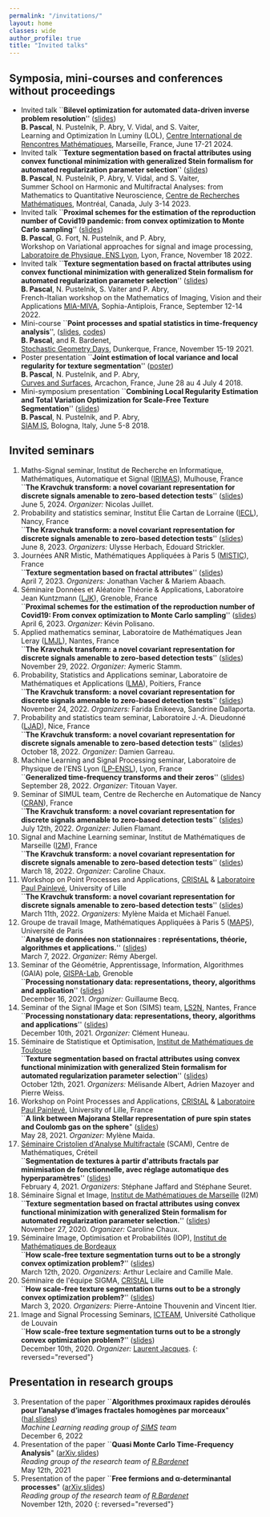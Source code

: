 ```yaml
---
permalink: "/invitations/"
layout: home
classes: wide
author_profile: true
title: "Invited talks"
---
```


## Symposia, mini-courses and conferences without proceedings

* Invited talk ``**Bilevel optimization for automated data-driven inverse problem resolution**'' ([slides](../assets/pdfs/CIRM24.pdf))  
**B. Pascal**, N. Pustelnik, P. Abry, V. Vidal, and S. Vaiter,  
Learning and Optimization In Luminy (LOL),
 [Centre International de Rencontres Mathématiques](https://conferences.cirm-math.fr/3003.html), 
 Marseille, France, June 17-21 2024.
* Invited talk ``**Texture segmentation based on fractal attributes using convex functional minimization with generalized Stein formalism for automated regularization parameter selection**'' ([slides](../assets/pdfs/CRM23.pdf))  
**B. Pascal**, N. Pustelnik, P. Abry, V. Vidal, and S. Vaiter,  
Summer School on Harmonic and Multifractal Analyses: from Mathematics to Quantitative Neuroscience,
 [Centre de Recherches Mathématiques](https://www.crmath.ca/en/activities/#/type/activity/id/3885), 
 Montréal, Canada, July 3-14 2023.
* Invited talk ``**Proximal schemes for the estimation of the reproduction number of Covid19 pandemic: from convex optimization to Monte Carlo sampling**'' ([slides](../assets/pdfs/SISYPHE22.pdf))  
**B. Pascal**, G. Fort, N. Pustelnik, and P. Abry,  
Workshop on Variational approaches for signal and image processing,
 [Laboratoire de Physique, ENS Lyon](http://www.ens-lyon.fr/PHYSIQUE/seminars/machine-learning-and-signal-processing/mlsp22_SiSyPhe), Lyon, France, November 18 2022.
* Invited talk ``**Texture segmentation based on fractal attributes using convex functional minimization with generalized Stein formalism for automated regularization parameter selection**'' ([slides](../assets/pdfs/MIA22.pdf))  
**B. Pascal**, N. Pustelnik, S. Vaiter and P. Abry,  
French-Italian workshop on the Mathematics of Imaging, Vision and their Applications [MIA-MIVA](https://sites.google.com/view/workshop-mia-miva/home), Sophia-Antiplois, France, September 12-14 2022.
* Mini-course ``**Point processes and spatial statistics in time-frequency analysis**'', ([slides](../assets/pdfs/SP-and-GAF_B-Pascal.pdf), [codes](https://github.com/bpascal-fr/GeoSto-PP-for-TF))  
**B. Pascal**, and R. Bardenet,  
[Stochastic Geometry Days](https://www.mathconf.org/sgd2021), Dunkerque, France, November 15-19 2021.
* Poster presentation ``**Joint estimation of local variance and local regularity for texture segmentation**'' ([poster](../assets/pdfs/CS18.pdf))  
**B. Pascal**, N. Pustelnik, and P. Abry,  
 [Curves and Surfaces](https://cs2018.sciencesconf.org/), Arcachon, France, June 28 au 4 July 4 2018.
* Mini-symposium presentation ``**Combining Local Regularity Estimation and Total Variation Optimization for Scale-Free Texture Segmentation**'' ([slides](../assets/pdfs/siam2018.pdf))  
**B. Pascal**, N. Pustelnik, and P. Abry,  
[SIAM IS](https://www.siam-is18.dm.unibo.it/), Bologna, Italy, June 5-8 2018.

## Invited seminars

1. Maths-Signal seminar, Institut de Recherche en Informatique, Mathématiques, Automatique et Signal ([IRIMAS](https://irimas.math.cnrs.fr/)), Mulhouse, France  
``**The Kravchuk transform: a novel covariant representation for discrete signals amenable to zero-based detection tests**'' ([slides](../assets/pdfs/IRIMAS24.pdf))  
June 5, 2024. *Organizer:* Nicolas Juillet.
1. Probability and statistics seminar, Institut Élie Cartan de Lorraine ([IECL](https://iecl.univ-lorraine.fr/)), Nancy, France  
``**The Kravchuk transform: a novel covariant representation for discrete signals amenable to zero-based detection tests**'' ([slides](../assets/pdfs/IECL23.pdf))  
June 8, 2023. *Organizers:* Ulysse Herbach, Edouard Strickler.
1. Journées ANR Mistic, Mathématiques Appliquées à Paris 5 ([MISTIC](https://mistic.math.cnrs.fr/?p=150)), France  
``**Texture segmentation based on fractal attributes**'' ([slides](../assets/pdfs/MISTIC23.pdf))  
April 7, 2023. *Organizers:* Jonathan Vacher & Mariem Abaach.
1. Séminaire Données et Aléatoire Théorie & Applications, Laboratoire Jean Kuntzmann ([LJK](https://www-ljk.imag.fr/)), Grenoble, France  
``**Proximal schemes for the estimation of the reproduction number of Covid19: From convex optimization to Monte Carlo sampling**'' ([slides](../assets/pdfs/LJK23.pdf))  
April 6, 2023. *Organizer:* Kévin Polisano.
1. Applied mathematics seminar, Laboratoire de Mathématiques Jean Leray ([LMJL](https://www.math.sciences.univ-nantes.fr/fr)), Nantes, France  
``**The Kravchuk transform: a novel covariant representation for discrete signals amenable to zero-based detection tests**'' ([slides](../assets/pdfs/LMA22.pdf))  
November 29, 2022. *Organizer:* Aymeric Stamm.
1. Probability, Statistics and Applications seminar, Laboratoire de Mathématiques et Applications ([LMA](http://rech-math.sp2mi.univ-poitiers.fr/)), Poitiers, France  
``**The Kravchuk transform: a novel covariant representation for discrete signals amenable to zero-based detection tests**'' ([slides](../assets/pdfs/LMA22.pdf))  
November 24, 2022. *Organizers:* Farida Enikeeva, Sandrine Dallaporta.
1. Probability and statistics team seminar, Laboratoire J.-A. Dieudonné ([LJAD](https://math.unice.fr/)), Nice, France  
``**The Kravchuk transform: a novel covariant representation for discrete signals amenable to zero-based detection tests**'' ([slides](../assets/pdfs/LJAD22.pdf))  
October 18, 2022. *Organizer:* Damien Garreau.
1. Machine Learning and Signal Processing seminar, Laboratoire de Physique de l'ENS Lyon ([LP-ENSL](http://www.ens-lyon.fr/PHYSIQUE)), Lyon, France  
``**Generalized time-frequency transforms and their zeros**'' ([slides](../assets/pdfs/ENSL22.pdf))  
September 28, 2022. *Organizer:* Titouan Vayer.
1. Seminar of SIMUL team, Centre de Recherche en Automatique de Nancy ([CRAN](http://www.cran.univ-lorraine.fr/)), France  
``**The Kravchuk transform: a novel covariant representation for discrete signals amenable to zero-based detection tests**'' ([slides](../assets/pdfs/CRAN22.pdf))  
July 12th, 2022. *Organizer:* Julien Flamant.
1. Signal and Machine Learning seminar, Institut de Mathématiques de Marseille ([I2M](https://www.i2m.univ-amu.fr/)), France  
``**The Kravchuk transform: a novel covariant representation for discrete signals amenable to zero-based detection tests**'' ([slides](../assets/pdfs/I2M22.pdf))  
March 18, 2022.  *Organizer:* Caroline Chaux.
1. Workshop on Point Processes and Applications, [CRIStAL](https://www.cristal.univ-lille.fr/spip.php?page=rubrique&id_rubrique=1) & [Laboratoire Paul Painlevé](https://math.univ-lille.fr/), University of Lille  
``**The Kravchuk transform: a novel covariant representation for discrete signals amenable to zero-based detection tests**'' ([slides](../assets/pdfs/gt-kravchuk.pdf))  
March 11th, 2022. *Organizers:* Mylène Maida et Michaël Fanuel.
1. Groupe de travail Image, Mathématiques Appliquées à Paris 5 ([MAP5](https://map5.mi.parisdescartes.fr/)), Université de Paris  
``**Analyse de données non stationnaires : représentations, théorie, algorithmes et applications.**'' ([slides](../assets/pdfs/MAP522.pdf))  
March 7, 2022. *Organizer:* Rémy Abergel.
1. Seminar of the Géométrie, Apprentissage, Information, Algorithmes (GAIA) pole, [GISPA-Lab](http://www.gipsa-lab.fr/), Grenoble  
``**Processing nonstationary data: representations, theory, algorithms and application**'' ([slides](../assets/pdfs/Grenoble21.pdf))  
December 16, 2021. *Organizer:* Guillaume Becq.
1. Seminar of the Signal IMage et Son (SIMS) team, [LS2N](https://www.ls2n.fr/), Nantes, France
``**Processing nonstationary data: representations, theory, algorithms and applications**'' ([slides](../assets/pdfs/Nantes21.pdf))  
December 10th, 2021. *Organizer:* Clément Huneau.
1. Séminaire de Statistique et Optimisation, [Institut de Mathématiques de Toulouse](https://www.math.univ-toulouse.fr/)  
``**Texture segmentation based on fractal attributes using convex functional minimization with generalized Stein formalism for automated regularization parameter selection**'' ([slides](../assets/pdfs/Toulouse21.pdf))  
October 12th, 2021. *Organizers:* Mélisande Albert, Adrien Mazoyer and Pierre Weiss.
1. Workshop on Point Processes and Applications, [CRIStAL](https://www.cristal.univ-lille.fr/spip.php?page=rubrique&id_rubrique=1) & [Laboratoire Paul Painlevé](https://math.univ-lille.fr/), University of Lille, France  
``**A link between Majorana Stellar representation of pure spin states and Coulomb gas on the sphere**"  ([slides](../assets/pdfs/gt-pp.pdf))  
May 28, 2021. *Organizer:* Mylène Maida.
1. [Séminaire Cristolien d'Analyse Multifractale](https://sites.math.u-pem.fr/scam/) (SCAM), Centre de Mathématiques, Créteil  
``**Segmentation de textures à partir d'attributs fractals par minimisation de fonctionnelle, avec réglage automatique des hyperparamètres**'' ([slides](../assets/pdfs/SCAM21.pdf))  
February 4, 2021. *Organizers:* Stéphane Jaffard and Stéphane Seuret.
1. Séminaire Signal et Image, [Institut de Mathématiques de Marseille](https://www.i2m.univ-amu.fr/) (I2M)  
``**Texture segmentation based on fractal attributes using convex functional minimization with generalized Stein formalism for automated regularization parameter selection.**'' ([slides](../assets/pdfs/Marseille20.pdf))  
November 27, 2020. *Organizer:* Caroline Chaux.
1. Séminaire Image, Optimisation et Probabilités (IOP), [Institut de Mathématiques de Bordeaux](https://www.math.u-bordeaux.fr/imb/spip.php)  
``**How scale-free texture segmentation turns out to be a strongly convex optimization problem?**'' ([slides](../assets/pdfs/IMB20.pdf))  
March 12th, 2020. *Organizers:* Arthur Leclaire and Camille Male.
1. Séminaire de l'équipe SIGMA, [CRIStAL](https://www.cristal.univ-lille.fr/spip.php?page=rubrique&id_rubrique=1) Lille  
``**How scale-free texture segmentation turns out to be a strongly convex optimization problem?**'' ([slides](../assets/pdfs/CRISTAL20.pdf))  
March 3, 2020. *Organizers:* Pierre-Antoine Thouvenin and Vincent Itier.
1. Image and Signal Processing Seminars, [ICTEAM](https://uclouvain.be/en/research-institutes/icteam), Université Catholique de Louvain  
``**How scale-free texture segmentation turns out to be a strongly convex optimization problem?**'' ([slides](../assets/pdfs/UCL2019.pdf))  
December 10th, 2020. *Organizer:* [Laurent Jacques](https://laurentjacques.gitlab.io/).
{: reversed="reversed"}

## Presentation in research groups
3. Presentation of the paper ``**Algorithmes proximaux rapides déroulés pour l’analyse d’images fractales homogènes par morceaux**" ([hal](https://hal.science/hal-03621545/document),[slides](../assets/pdfs/ML22.pdf))  
*Machine Learning reading group of [SIMS](https://sims.ls2n.fr/) team*  
December 6, 2022
1. Presentation of the paper ``**Quasi Monte Carlo Time-Frequency Analysis**" ([arXiv](https://arxiv.org/pdf/2011.02025.pdf),[slides](../assets/pdfs/Avron_qMCTF.pdf))  
*Reading group of the research team of [R.Bardenet](http://rbardenet.github.io/)*  
May 12th, 2021
1. Presentation of the paper ``**Free fermions and α-determinantal processes**" ([arXiv](https://arxiv.org/pdf/1811.11556.pdf),[slides](../assets/pdfs/FreeFermions_BPascal.pdf))  
*Reading group of the research team of [R.Bardenet](http://rbardenet.github.io/)*  
November 12th, 2020
{: reversed="reversed"}